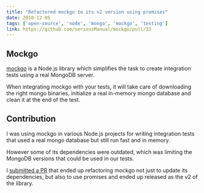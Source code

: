 ```yaml
---
title: "Refactored mockgo to its v2 version using promises"
date: 2018-12-05
tags: ['open-source', 'node', 'mongo', 'mockgo', 'testing']
link: https://github.com/seriousManual/mockgo/pull/33
---
```


## Mockgo

[mockgo](https://github.com/seriousManual/mockgo) is a Node.js library which simplifies the task to create integration tests using a real MongoDB server.

When integrating mockgo with your tests, it will take care of downloading the right mongo binaries, initialize a real in-memory mongo database and clean it at the end of the test.

## Contribution

I was using mockgo in various Node.js projects for writing integration tests that used a real mongo database but still run fast and in memory.

However some of its dependencies were outdated, which was limiting the MongoDB versions that could be used in our tests.

I [submitted a PR](https://github.com/seriousManual/mockgo/pull/33) that ended up refactoring mockgo not just to update its dependencies, but also to use promises and ended up released as the v2 of the library.
